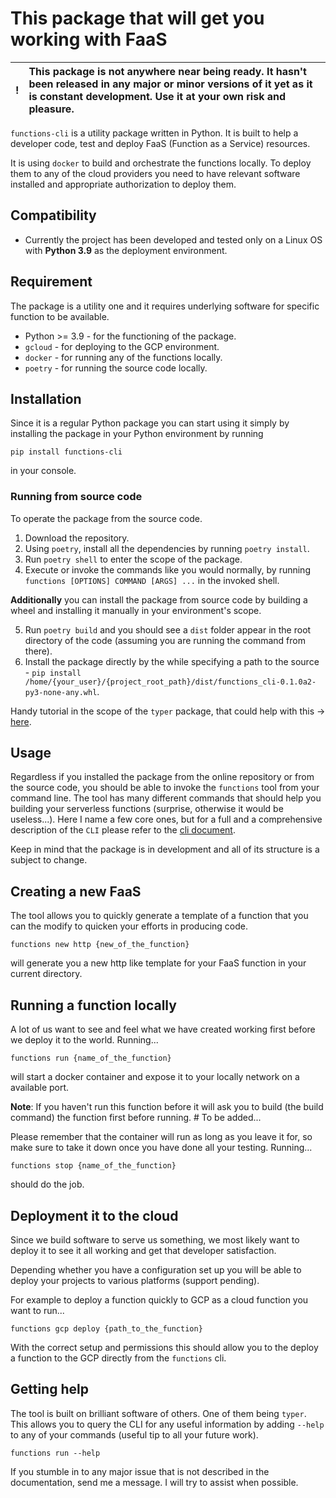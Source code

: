 # This package that will get you working with FaaS

|   !   | This package is not anywhere near being ready. It hasn't been released in any major or minor versions of it yet as it is constant development. Use it at your own risk and pleasure. |
| :---: | :----------------------------------------------------------------------------------------------------------------------------------------------------------------------------------- |

<!-- ![Logo]() -->



`functions-cli` is a utility package written in Python. It is built to help a developer code, test and deploy FaaS (Function as a Service) resources. 

It is using `docker` to build and orchestrate the functions locally. To deploy them to any of the cloud providers you need to have relevant software installed and appropriate authorization to deploy them. 

## Compatibility

- Currently the project has been developed and tested only on a Linux OS with **Python 3.9** as the deployment environment.  

## Requirement

The package is a utility one and it requires underlying software for specific function to be available. 

- Python >= 3.9 - for the functioning of the package. 
- `gcloud` - for deploying to the GCP environment.
- `docker` - for running any of the functions locally.
- `poetry` - for running the source code locally. 

## Installation

Since it is a regular Python package you can start using it simply by installing the package in your Python environment by running

```console
pip install functions-cli
```

in your console.

### Running from source code

To operate the package from the source code. 

1. Download the repository.
2. Using `poetry`, install all the dependencies by running `poetry install`. 
3. Run `poetry shell` to enter the scope of the package.
4. Execute or invoke the commands like you would normally, by running `functions [OPTIONS] COMMAND [ARGS] ...` in the invoked shell. 

**Additionally** you can install the package from source code by building a wheel and installing it manually in your environment's scope. 

5. Run `poetry build` and you should see a `dist` folder appear in the root directory of the code (assuming you are running the command from there).
6. Install the package directly by the while specifying a path to the source - `pip install /home/{your_user}/{project_root_path}/dist/functions_cli-0.1.0a2-py3-none-any.whl`. 

Handy tutorial in the scope of the `typer` package, that could help with this -> [here](https://typer.tiangolo.com/tutorial/package/). 

## Usage

Regardless if you installed the package from the online repository or from the source code, you should be able to invoke the `functions` tool from your command line. The tool has many different commands that should help you building your serverless functions (surprise, otherwise it would be useless...). Here I name a few core ones, but for a full and a comprehensive description of the `CLI` please refer to the [cli document](docs/cli.md).

Keep in mind that the package is in development and all of its structure is a subject to change. 

## Creating a new FaaS

The tool allows you to quickly generate a template of a function that you can the modify to quicken your efforts in producing code. 

```console
functions new http {new_of_the_function}
```

will generate you a new http like template for your FaaS function in your current directory.

## Running a function locally

A lot of us want to see and feel what we have created working first before we deploy it to the world. Running...

```console
functions run {name_of_the_function}
```

will start a docker container and expose it to your locally network on a available port. 

**Note**: If you haven't run this function before it will ask you to build (the build command) the function first before running. # To be added...

Please remember that the container will run as long as you leave it for, so make sure to take it down once you have done all your testing. Running...

```
functions stop {name_of_the_function}
```

should do the job.

## Deployment it to the cloud

Since we build software to serve us something, we most likely want to deploy it to see it all working and get that developer satisfaction. 

Depending whether you have a configuration set up you will be able to deploy your projects to various platforms (support pending). 

For example to deploy a function quickly to GCP as a cloud function you want to run...

```console
functions gcp deploy {path_to_the_function}
```

With the correct setup and permissions this should allow you to the deploy a function to the GCP directly from the `functions` cli.  

## Getting help

The tool is built on brilliant software of others. One of them being `typer`. This allows you to query the CLI for any useful information by adding `--help` to any of your commands (useful tip to all your future work). 

```console
functions run --help
```

If you stumble in to any major issue that is not described in the documentation, send me a message. I will try to assist when possible.